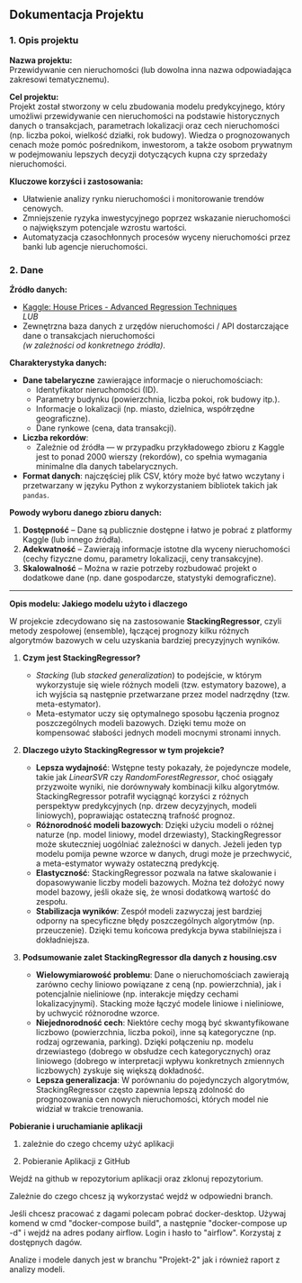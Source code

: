 ## Dokumentacja Projektu

### 1. Opis projektu

**Nazwa projektu:**  
Przewidywanie cen nieruchomości (lub dowolna inna nazwa odpowiadająca zakresowi tematycznemu).

**Cel projektu:**  
Projekt został stworzony w celu zbudowania modelu predykcyjnego, który umożliwi przewidywanie cen nieruchomości na podstawie historycznych danych o transakcjach,
parametrach lokalizacji oraz cech nieruchomości (np. liczba pokoi, wielkość działki, rok budowy). Wiedza o prognozowanych cenach może pomóc pośrednikom, inwestorom,
a także osobom prywatnym w podejmowaniu lepszych decyzji dotyczących kupna czy sprzedaży nieruchomości.

**Kluczowe korzyści i zastosowania:**
- Ułatwienie analizy rynku nieruchomości i monitorowanie trendów cenowych.  
- Zmniejszenie ryzyka inwestycyjnego poprzez wskazanie nieruchomości o największym potencjale wzrostu wartości.  
- Automatyzacja czasochłonnych procesów wyceny nieruchomości przez banki lub agencje nieruchomości.

### 2. Dane

**Źródło danych:**  
- [Kaggle: House Prices - Advanced Regression Techniques](https://www.kaggle.com/c/house-prices-advanced-regression-techniques/data)  
  *LUB*  
- Zewnętrzna baza danych z urzędów nieruchomości / API dostarczające dane o transakcjach nieruchomości  
  *(w zależności od konkretnego źródła)*.

**Charakterystyka danych:**
- **Dane tabelaryczne** zawierające informacje o nieruchomościach:  
  - Identyfikator nieruchomości (ID).  
  - Parametry budynku (powierzchnia, liczba pokoi, rok budowy itp.).  
  - Informacje o lokalizacji (np. miasto, dzielnica, współrzędne geograficzne).  
  - Dane rynkowe (cena, data transakcji).  
- **Liczba rekordów**:  
  - Zależnie od źródła — w przypadku przykładowego zbioru z Kaggle jest to ponad 2000 wierszy (rekordów), co spełnia wymagania minimalne dla danych tabelarycznych.  
- **Format danych**: najczęściej plik CSV, który może być łatwo wczytany i przetwarzany w języku Python z wykorzystaniem bibliotek takich jak `pandas`.

**Powody wyboru danego zbioru danych:**
1. **Dostępność** – Dane są publicznie dostępne i łatwo je pobrać z platformy Kaggle (lub innego źródła).  
2. **Adekwatność** – Zawierają informacje istotne dla wyceny nieruchomości (cechy fizyczne domu, parametry lokalizacji, ceny transakcyjne).  
3. **Skalowalność** – Można w razie potrzeby rozbudować projekt o dodatkowe dane (np. dane gospodarcze, statystyki demograficzne).  

---
**Opis modelu: Jakiego modelu użyto i dlaczego**

W projekcie zdecydowano się na zastosowanie **StackingRegressor**, czyli metody zespołowej (ensemble), łączącej prognozy kilku różnych algorytmów bazowych w celu uzyskania bardziej precyzyjnych wyników. 

1. **Czym jest StackingRegressor?**  
   - *Stacking* (lub *stacked generalization*) to podejście, w którym wykorzystuje się wiele różnych modeli (tzw. estymatory bazowe), 
    a ich wyjścia są następnie przetwarzane przez model nadrzędny (tzw. meta-estymator).  
   - Meta-estymator uczy się optymalnego sposobu łączenia prognoz poszczególnych modeli bazowych. Dzięki temu może on kompensować słabości jednych modeli mocnymi stronami innych.  

2. **Dlaczego użyto StackingRegressor w tym projekcie?**  
   - **Lepsza wydajność**: Wstępne testy pokazały, że pojedyncze modele, takie jak *LinearSVR* czy *RandomForestRegressor*, choć osiągały przyzwoite wyniki, 
    nie dorównywały kombinacji kilku algorytmów. StackingRegressor potrafił wyciągnąć korzyści z różnych perspektyw predykcyjnych (np. drzew decyzyjnych, modeli liniowych), poprawiając ostateczną trafność prognoz.  
   - **Różnorodność modeli bazowych**: Dzięki użyciu modeli o różnej naturze (np. model liniowy, model drzewiasty), StackingRegressor może skuteczniej uogólniać zależności w danych. 
    Jeżeli jeden typ modelu pomija pewne wzorce w danych, drugi może je przechwycić, a meta-estymator wyważy ostateczną predykcję.  
   - **Elastyczność**: StackingRegressor pozwala na łatwe skalowanie i dopasowywanie liczby modeli bazowych. Można też dołożyć nowy model bazowy, jeśli okaże się, że wnosi dodatkową wartość do zespołu.  
   - **Stabilizacja wyników**: Zespół modeli zazwyczaj jest bardziej odporny na specyficzne błędy poszczególnych algorytmów (np. przeuczenie). Dzięki temu końcowa predykcja bywa stabilniejsza i dokładniejsza.

3. **Podsumowanie zalet StackingRegressor dla danych z housing.csv**  
   - **Wielowymiarowość problemu**: Dane o nieruchomościach zawierają zarówno cechy liniowo powiązane z ceną (np. powierzchnia), jak i potencjalnie nieliniowe (np. interakcje między cechami lokalizacyjnymi). 
    Stacking może łączyć modele liniowe i nieliniowe, by uchwycić różnorodne wzorce.  
   - **Niejednorodność cech**: Niektóre cechy mogą być skwantyfikowane liczbowo (powierzchnia, liczba pokoi), inne są kategoryczne (np. rodzaj ogrzewania, parking). 
    Dzięki połączeniu np. modelu drzewiastego (dobrego w obsłudze cech kategorycznych) oraz liniowego (dobrego w interpretacji wpływu konkretnych zmiennych liczbowych) zyskuje się większą dokładność.  
   - **Lepsza generalizacja**: W porównaniu do pojedynczych algorytmów, StackingRegressor często zapewnia lepszą zdolność do prognozowania cen nowych nieruchomości, których model nie widział w trakcie trenowania.

**Pobieranie i uruchamianie aplikacji**

1. zależnie do czego chcemy użyć aplikacji 

1. Pobieranie Aplikacji z GitHub

Wejdź na github w repozytorium aplikacji oraz zklonuj repozytorium.

Zależnie do czego chcesz ją wykorzystać wejdź w odpowiedni branch.

Jeśli chcesz pracować z dagami polecam pobrać docker-desktop. Używaj komend w cmd "docker-compose build", a następnie "docker-compose up -d" i wejdź na adres podany airflow. 
Login i hasło to "airflow". Korzystaj z dostępnych dagów.

Analize i modele danych jest w branchu "Projekt-2" jak i również raport z analizy modeli.


